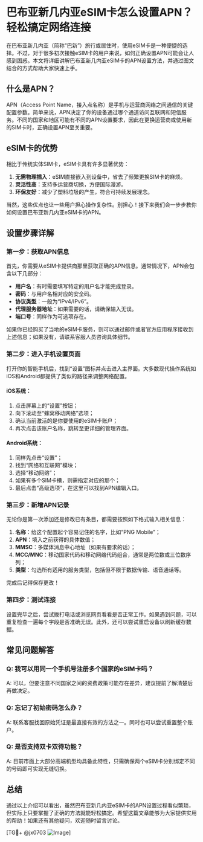 # 巴布亚新几内亚eSIM卡怎么设置APN？轻松搞定网络连接

在巴布亚新几内亚（简称“巴新”）旅行或居住时，使用eSIM卡是一种便捷的选择。不过，对于很多初次接触eSIM卡的用户来说，如何正确设置APN可能会让人感到困惑。本文将详细讲解巴布亚新几内亚eSIM卡的APN设置方法，并通过图文结合的方式帮助大家快速上手。

## 什么是APN？

APN（Access Point Name，接入点名称）是手机与运营商网络之间通信的关键配置参数。简单来说，APN决定了你的设备通过哪个通道访问互联网和短信服务。不同的国家和地区可能有不同的APN设置要求，因此在更换运营商或使用新的SIM卡时，正确设置APN至关重要。

## eSIM卡的优势

相比于传统实体SIM卡，eSIM卡具有许多显著优势：

1. **无需物理插入**：eSIM直接嵌入到设备中，省去了频繁更换SIM卡的麻烦。
2. **灵活性高**：支持多运营商切换，方便国际漫游。
3. **环保友好**：减少了塑料垃圾的产生，符合可持续发展理念。

当然，这些优点也让一些用户担心操作复杂性。别担心！接下来我们会一步步教你如何设置巴布亚新几内亚eSIM卡的APN。

## 设置步骤详解

### 第一步：获取APN信息
首先，你需要从eSIM卡提供商那里获取正确的APN信息。通常情况下，APN会包含以下几部分：
- **用户名**：有时需要填写特定的用户名才能完成登录。
- **密码**：与用户名相对应的安全码。
- **协议类型**：一般为“IPv4/IPv6”。
- **代理服务器地址**：如果需要的话，请确保输入无误。
- **端口号**：同样作为可选项存在。

如果你已经购买了当地的eSIM卡服务，则可以通过邮件或者官方应用程序接收到上述信息；如果没有，请联系客服人员咨询具体细节。

### 第二步：进入手机设置页面
打开你的智能手机后，找到“设置”图标并点击进入主界面。大多数现代操作系统如iOS和Android都提供了类似的路径来调整网络配置。

#### iOS系统：
1. 点击屏幕上的“设置”按钮；
2. 向下滚动至“蜂窝移动网络”选项；
3. 确认当前激活的是你要使用的eSIM卡账户；
4. 再次点击该账户名称，跳转至更详细的管理界面。

#### Android系统：
1. 同样先点击“设置”；
2. 找到“网络和互联网”模块；
3. 选择“移动网络”；
4. 如果有多个SIM卡槽，则需指定对应的那个；
5. 最后点击“高级选项”，在这里可以找到APN编辑入口。

### 第三步：新增APN记录
无论你是第一次添加还是修改已有条目，都需要按照如下格式输入相关信息：

1. **名称**：给这个配置起个容易记住的名字，比如“PNG Mobile”；
2. **APN**：填入之前获得的具体数值；
3. **MMSC**：多媒体消息中心地址（如果有要求的话）；
4. **MCC/MNC**：移动国家代码和移动网络代码组合，通常是两位数或三位数序列；
5. **类型**：勾选所有适用的服务类型，包括但不限于数据传输、语音通话等。

完成后记得保存更改！

### 第四步：测试连接
设置完毕之后，尝试拨打电话或浏览网页看看是否正常工作。如果遇到问题，可以重复检查一遍每个字段是否准确无误。此外，还可以尝试重启设备以刷新缓存数据。

## 常见问题解答

### Q: 我可以用同一个手机号注册多个国家的eSIM卡吗？
A: 可以，但要注意不同国家之间的资费政策可能存在差异，建议提前了解清楚后再做决定。

### Q: 忘记了初始密码怎么办？
A: 联系客服找回原始凭证是最直接有效的方法之一。同时也可以尝试重置整个账户。

### Q: 是否支持双卡双待功能？
A: 目前市面上大部分高端机型均具备此特性，只需确保两个eSIM卡分别绑定不同的号码即可实现无缝切换。

## 总结

通过以上介绍可以看出，虽然巴布亚新几内亚eSIM卡的APN设置过程看似繁琐，但实际上只要掌握了正确的方法就能轻松搞定。希望这篇文章能够为大家提供实用的帮助！如果还有其他疑问，欢迎随时留言讨论。

[TG💪+ @jx0703 ![Image](https://github.com/user-attachments/assets/dbca1d08-cadb-493c-b0ec-ad6f7a83f270)]